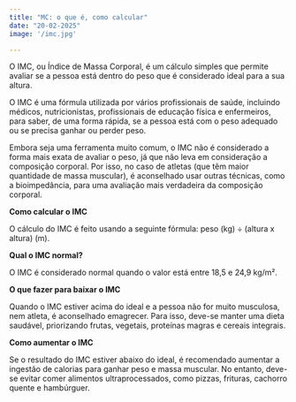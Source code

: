 ```yaml
---
title: "MC: o que é, como calcular"
date: "20-02-2025"
image: '/imc.jpg'

---
```


O IMC, ou Índice de Massa Corporal, é um cálculo simples que permite avaliar se a pessoa está dentro do peso que é considerado ideal para a sua altura.

O IMC é uma fórmula utilizada por vários profissionais de saúde, incluindo médicos, nutricionistas, profissionais de educação física e enfermeiros, para saber, de uma forma rápida, se a pessoa está com o peso adequado ou se precisa ganhar ou perder peso.

Embora seja uma ferramenta muito comum, o IMC não é considerado a forma mais exata de avaliar o peso, já que não leva em consideração a composição corporal. Por isso, no caso de atletas (que têm maior quantidade de massa muscular), é aconselhado usar outras técnicas, como a bioimpedância, para uma avaliação mais verdadeira da composição corporal.


**Como calcular o IMC**

O cálculo do IMC é feito usando a seguinte fórmula: peso (kg) ÷ (altura x altura) (m).

**Qual o IMC normal?**

O IMC é considerado normal quando o valor está entre 18,5 e 24,9 kg/m².

**O que fazer para baixar o IMC**

Quando o IMC estiver acima do ideal e a pessoa não for muito musculosa, nem atleta, é aconselhado emagrecer. Para isso, deve-se manter uma dieta saudável, priorizando frutas, vegetais, proteínas magras e cereais integrais.

**Como aumentar o IMC**

Se o resultado do IMC estiver abaixo do ideal, é recomendado aumentar a ingestão de calorias para ganhar peso e massa muscular. No entanto, deve-se evitar comer alimentos ultraprocessados, como pizzas, frituras, cachorro quente e hambúrguer.